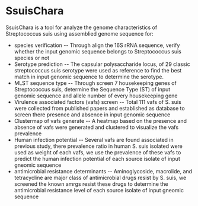 # SsuisChara
SsuisChara is a tool for analyze the genome characteristics of Streptococcus suis using assemblied genome sequence for:
 * species verification -- Through align the 16S rRNA sequence, verify whether the input genomic sequence belongs to Streptococcus suis species or not
 * Serotype prediction -- The capsular polysaccharide locus, of 29 classic streptococcus suis serotype were used as reference to find the best match in input genomic sequence to determine the serotype.
 * MLST sequence type -- Through screen 7 housekeeping genes of Streptococcus suis, determine the Sequence Type (ST) of input genomic sequence and allele number of every housekeeping gene
 * Virulence associated factors (vafs) screen -- Total 111 vafs of S. suis were collected from published papers and established as database to screen there presence and absence in input genomic sequence
 * Clustermap of vafs generate -- A heatmap based on the presence and absence of vafs were generated and clustered to visualize the vafs prevalence
 * Human infection potential -- Several vafs are found associated in previous study, there prevalence ratio in human S. suis isolated were used as weight of each vafs, we use the prevalence of these vafs to predict the human infection potential of each source isolate of input gneomic sequence
 * antimicrobial resistance determinants -- Aminoglycoside, macrolide, and tetracycline are major class of antimicrobial drugs resist by S. suis, we screened the known amrgs resist these drugs to determine the antimicrobial resistance level of each source isolate of input gneomic sequence
